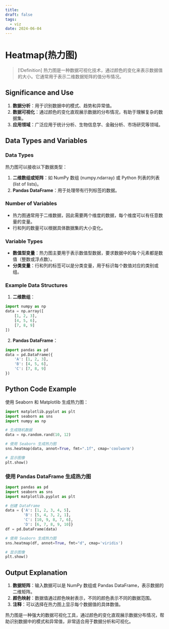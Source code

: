 ```yaml
---
title: 
draft: false
tags:
  - viz
date: 2024-06-04
---
```



#  Heatmap(热力图)

> [!Definition]
>热力图是一种数据可视化技术，通过颜色的变化来表示数据值的大小。它通常用于表示二维数据矩阵的值分布情况。

## Significance and Use
1. **数据分析**：用于识别数据中的模式、趋势和异常值。
2. **数据可视化**：通过颜色的变化直观展示数据的分布情况，有助于理解复杂的数据集。
3. **应用领域**：广泛应用于统计分析、生物信息学、金融分析、市场研究等领域。

## Data Types and Variables
### Data Types
热力图可以接收以下数据类型：
1. **二维数组或矩阵**：如 NumPy 数组 (numpy.ndarray) 或 Python 列表的列表 (list of lists)。
2. **Pandas DataFrame**：用于处理带有行列标签的数据。

### Number of Variables
- 热力图通常用于二维数据，因此需要两个维度的数据，每个维度可以有任意数量的变量。
- 行和列的数量可以根据具体数据集的大小变化。

### Variable Types
- **数值型变量**：热力图主要用于表示数值型数据，要求数据中的每个元素都是数值（整数或浮点数）。
- **分类变量**：行和列的标签可以是分类变量，用于标识每个数值对应的类别或组。

### Example Data Structures
1. **二维数组**：
```python
import numpy as np
data = np.array([
    [1, 2, 3],
    [4, 5, 6],
    [7, 8, 9]
])
```

2. **Pandas DataFrame**：
```python
import pandas as pd
data = pd.DataFrame({
    'A': [1, 2, 3],
    'B': [4, 5, 6],
    'C': [7, 8, 9]
})
```

## Python Code Example
使用 Seaborn 和 Matplotlib 生成热力图：
```python
import matplotlib.pyplot as plt
import seaborn as sns
import numpy as np

# 生成随机数据
data = np.random.rand(10, 12)

# 使用 Seaborn 生成热力图
sns.heatmap(data, annot=True, fmt=".1f", cmap='coolwarm')

# 显示图像
plt.show()
```

### 使用 Pandas DataFrame 生成热力图
```python
import pandas as pd
import seaborn as sns
import matplotlib.pyplot as plt

# 创建 DataFrame
data = {'A': [1, 2, 3, 4, 5],
        'B': [5, 4, 3, 2, 1],
        'C': [10, 9, 8, 7, 6],
        'D': [6, 7, 8, 9, 10]}
df = pd.DataFrame(data)

# 使用 Seaborn 生成热力图
sns.heatmap(df, annot=True, fmt="d", cmap='viridis')

# 显示图像
plt.show()
```

## Output Explanation
1. **数据矩阵**：输入数据可以是 NumPy 数组或 Pandas DataFrame，表示数据的二维矩阵。
2. **颜色映射**：数据值通过颜色映射表示，不同的颜色表示不同的数据范围。
3. **注释**：可以选择在热力图上显示每个数据值的具体数值。

热力图是一种强大的数据可视化工具，通过颜色的变化直观展示数据分布情况，帮助识别数据中的模式和异常值，非常适合用于数据分析和可视化。
